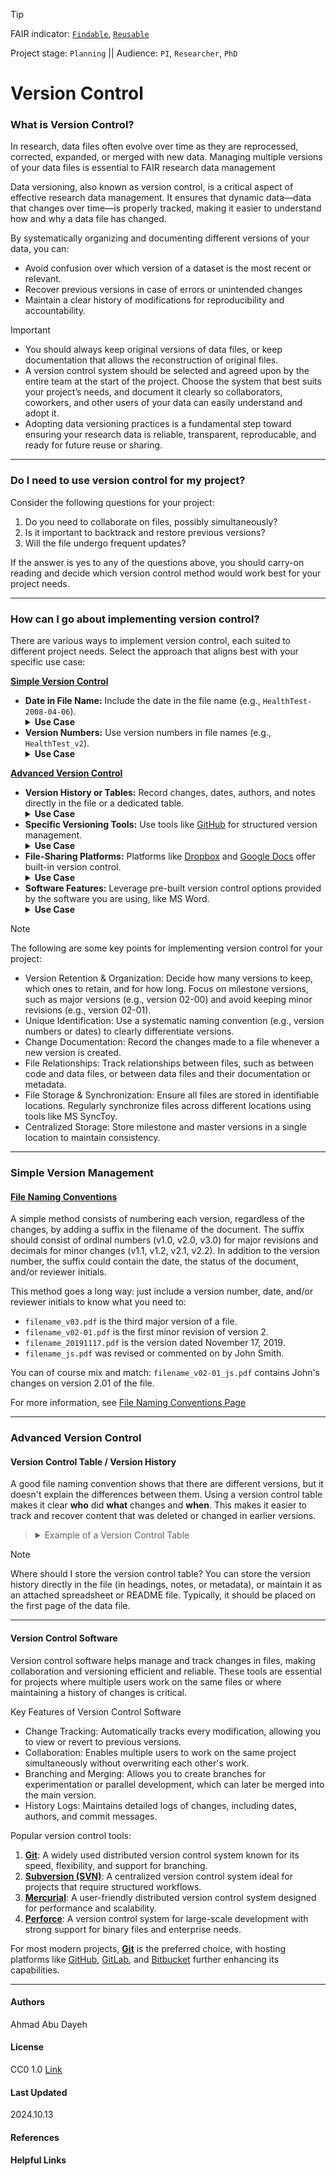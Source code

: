 >[!TIP]
> FAIR indicator: <code>[Findable]()</code>, <code>[Reusable]()</code>
> 
> Project stage: <code>Planning</code>  || Audience: <code>PI</code>, <code>Researcher</code>, <code>PhD</code>

# Version Control

### What is Version Control?

In research, data files often evolve over time as they are reprocessed, corrected, expanded, or merged with new data. Managing multiple versions of your data files is essential to FAIR research data management

Data versioning, also known as version control, is a critical aspect of effective research data management. It ensures that dynamic data—data that changes over time—is properly tracked, making it easier to understand how and why a data file has changed.

By systematically organizing and documenting different versions of your data, you can:
- Avoid confusion over which version of a dataset is the most recent or relevant.
- Recover previous versions in case of errors or unintended changes
- Maintain a clear history of modifications for reproducibility and accountability.

> [!Important]
> - You should always keep original versions of data files, or keep documentation that allows the reconstruction of original files.
> - A version control system should be selected and agreed upon by the entire team at the start of the project. Choose the system that best suits your project’s needs, and document it clearly so collaborators, coworkers, and other users of your data can easily understand and adopt it.
> - Adopting data versioning practices is a fundamental step toward ensuring your research data is reliable, transparent, reproducable, and ready for future reuse or sharing.

---
### Do I need to use version control for my project?

Consider the following questions for your project:
1. Do you need to collaborate on files, possibly simultaneously?
2. Is it important to backtrack and restore previous versions?
3. Will the file undergo frequent updates?

If the answer is yes to any of the questions above, you should carry-on reading and decide which version control method would work best for your project needs.

---

### How can I go about implementing version control?

There are various ways to implement version control, each suited to different project needs. Select the approach that aligns best with your specific use case:

**[Simple Version Control](#Simple-Version-Control)**  
- **Date in File Name:** Include the date in the file name (e.g., `HealthTest-2008-04-06`).  
  <details>
  <summary><strong>Use Case</strong></summary>
  Useful for small projects or personal files where tracking changes by date is sufficient. Examples include quick notes, drafts, or single-user documents.
  </details>  
- **Version Numbers:** Use version numbers in file names (e.g., `HealthTest_v2`).  
  <details>
  <summary><strong>Use Case</strong></summary>
  Best for projects with incremental updates. Examples include design files, project proposals, or single-user coding projects.
  </details>  

**[Advanced Version Control](#Advanced-Version-Control)**  
- **Version History or Tables:** Record changes, dates, authors, and notes directly in the file or a dedicated table.  
  <details>
  <summary><strong>Use Case</strong></summary>
  Ideal for documents requiring detailed tracking of edits, such as reports, research papers, or collaborative projects.
  </details>  
- **Specific Versioning Tools:** Use tools like [GitHub](https://github.com) for structured version management.  
  <details>
  <summary><strong>Use Case</strong></summary>
  Best for coding projects, software development, or any work requiring collaboration and detailed version logs.
  </details>  
- **File-Sharing Platforms:** Platforms like [Dropbox](https://www.dropbox.com) and [Google Docs](https://docs.google.com) offer built-in version control.  
  <details>
  <summary><strong>Use Case</strong></summary>
  Suitable for slides, text documents, spreadsheets, or collaborative writing and presentations.
  </details>  
- **Software Features:** Leverage pre-built version control options provided by the software you are using, like MS Word.  
  <details>
  <summary><strong>Use Case</strong></summary>
  Great for managing changes in text-heavy documents, legal contracts, or large reports.
  </details> 

>[!Note]
>The following are some key points for implementing version control for your project:
>- Version Retention & Organization: Decide how many versions to keep, which ones to retain, and for how long. Focus on milestone versions, such as major versions (e.g., version 02-00) and avoid keeping minor revisions (e.g., version 02-01).
>- Unique Identification: Use a systematic naming convention (e.g., version numbers or dates) to clearly differentiate versions.
>- Change Documentation: Record the changes made to a file whenever a new version is created.
>- File Relationships: Track relationships between files, such as between code and data files, or between data files and their documentation or metadata.
>- File Storage & Synchronization: Ensure all files are stored in identifiable locations. Regularly synchronize files across different locations using tools like MS SyncToy.
>- Centralized Storage: Store milestone and master versions in a single location to maintain consistency.

---

### Simple Version Management

#### [File Naming Conventions](DataStorage/file-naming-conventions.md)

A simple method consists of numbering each version, regardless of the changes, by adding a suffix in the filename of the document. The suffix should consist of ordinal numbers (v1.0, v2.0, v3.0) for major revisions and decimals for minor changes (v1.1, v1.2, v2.1, v2.2). In addition to the version number, the suffix could contain the date, the status of the document, and/or reviewer initials.

This method goes a long way: just include a version number, date, and/or reviewer initials to know what you need to:

- `filename_v03.pdf` is the third major version of a file.
- `filename_v02-01.pdf` is the first minor revision of version 2.
- `filename_20191117.pdf` is the version dated November 17, 2019.
- `filename_js.pdf` was revised or commented on by John Smith.

You can of course mix and match: `filename_v02-01_js.pdf` contains John's changes on version 2.01 of the file.

For more information, see [File Naming Conventions Page](DataStorage/file-naming-conventions.md)

---

### Advanced Version Control

#### Version Control Table / Version History

A good file naming convention shows that there are different versions, but it doesn't explain the differences between them. Using a version control table makes it clear **who** did **what** changes and **when**.
This makes it easier to track and recover content that was deleted or changed in earlier versions.

<blockquote>
<details>
<summary>Example of a Version Control Table</summary>

| Version  | Date       | Changes/Comments                                 | Author           | Status      |
|----------|------------|--------------------------------------------------|------------------|-------------|
| v1.0     | 2025-01-01 | Initial release                                  | John Smith       | Final       |
| v1.1     | 2025-01-05 | Minor edits to section 3.2                       | Sarah Johnson    | Draft       |
| v2.0     | 2025-01-10 | Major revision, added new section on methodology | Michael Lee      | Final       |
| v2.1     | 2025-01-12 | Minor revisions to the conclusion and references | Sarah Johnson    | Draft       |
| v2.2     | 2025-01-13 | Final review and cleanup of formatting           | John Smith       | Final       |

</details>
</blockquote>


> [!Note]
>  Where should I store the version control table?
> You can store the version history directly in the file (in headings, notes, or metadata), or maintain it as an attached spreadsheet or README file. Typically, it should be placed on the first page of the data file.

----------

#### Version Control Software

Version control software helps manage and track changes in files, making collaboration and versioning efficient and reliable. These tools are essential for projects where multiple users work on the same files or where maintaining a history of changes is critical.

Key Features of Version Control Software
- Change Tracking: Automatically tracks every modification, allowing you to view or revert to previous versions.
- Collaboration: Enables multiple users to work on the same project simultaneously without overwriting each other's work.
- Branching and Merging: Allows you to create branches for experimentation or parallel development, which can later be merged into the main version.
- History Logs: Maintains detailed logs of changes, including dates, authors, and commit messages.

Popular version control tools:
1. [**Git**](https://git-scm.com/): A widely used distributed version control system known for its speed, flexibility, and support for branching.  
2. [**Subversion (SVN)**](https://subversion.apache.org/): A centralized version control system ideal for projects that require structured workflows.  
3. [**Mercurial**](https://www.mercurial-scm.org/): A user-friendly distributed version control system designed for performance and scalability.  
4. [**Perforce**](https://www.perforce.com/products/helix-core): A version control system for large-scale development with strong support for binary files and enterprise needs.  

For most modern projects, [**Git**](https://git-scm.com/) is the preferred choice, with hosting platforms like [GitHub](https://github.com), [GitLab](https://about.gitlab.com/), and [Bitbucket](https://bitbucket.org/) further enhancing its capabilities.

---

#### Authors  
Ahmad Abu Dayeh  

#### License  
CC0 1.0 [Link](https://creativecommons.org/publicdomain/zero/1.0/?ref=chooser-v1)

#### Last Updated  
2024.10.13

#### References

#### Helpful Links
